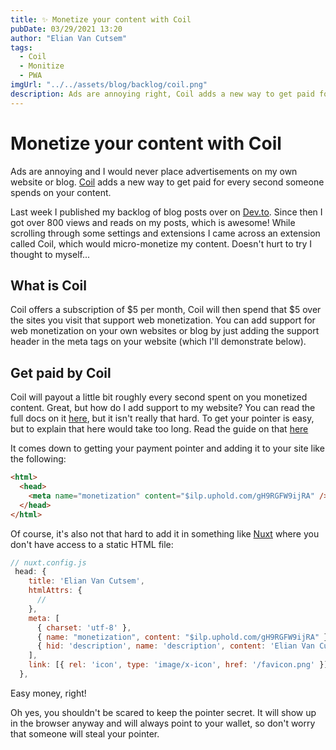 ```yaml
---
title: ✨ Monetize your content with Coil
pubDate: 03/29/2021 13:20
author: "Elian Van Cutsem"
tags:
  - Coil
  - Monitize
  - PWA
imgUrl: "../../assets/blog/backlog/coil.png"
description: Ads are annoying right, Coil adds a new way to get paid for every second spent on your content.
---
```


# Monetize your content with Coil

Ads are annoying and I would never place advertisements on my own website or blog. [Coil](https://coil.com) adds a new way to get paid for every second someone spends on your content.

Last week I published my backlog of blog posts over on [Dev.to](https://dev.to/elianvancutsem). Since then I got over 800 views and reads on my posts, which is awesome! While scrolling through some settings and extensions I came across an extension called Coil, which would micro-monetize my content. Doesn't hurt to try I thought to myself...

## What is Coil

Coil offers a subscription of $5 per month, Coil will then spend that $5 over the sites you visit that support web monetization. You can add support for web monetization on your own websites or blog by just adding the support header in the meta tags on your website (which I'll demonstrate below).

## Get paid by Coil

Coil will payout a little bit roughly every second spent on you monetized content. Great, but how do I add support to my website? You can read the full docs on it [here](https://coil.com/creator), but it isn't really that hard. To get your pointer is easy, but to explain that here would take too long. Read the guide on that [here](https://developers.coil.com/#Example)

It comes down to getting your payment pointer and adding it to your site like the following:

```html
<html>
  <head>
    <meta name="monetization" content="$ilp.uphold.com/gH9RGFW9ijRA" />
  </head>
</html>
```

Of course, it's also not that hard to add it in something like [Nuxt](https://nuxtjs.org) where you don't have access to a static HTML file:

```js
// nuxt.config.js
 head: {
    title: 'Elian Van Cutsem',
    htmlAttrs: {
      //
    },
    meta: [
      { charset: 'utf-8' },
      { name: "monetization", content: "$ilp.uphold.com/gH9RGFW9ijRA" },
      { hid: 'description', name: 'description', content: 'Elian Van Cutsem' },
    ],
    link: [{ rel: 'icon', type: 'image/x-icon', href: '/favicon.png' }],
  },
```

Easy money, right!

Oh yes, you shouldn't be scared to keep the pointer secret. It will show up in the browser anyway and will always point to your wallet, so don't worry that someone will steal your pointer.
